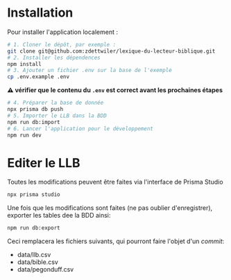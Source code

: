 # Installation

Pour installer l'application localement :

```bash
# 1. Cloner le dépôt, par exemple :
git clone git@github.com:zdettwiler/lexique-du-lecteur-biblique.git
# 2. Installer les dépendences
npm install
# 3. Ajouter un fichier .env sur la base de l'exemple
cp .env.example .env
```

**⚠️ vérifier que le contenu du `.env` est correct avant les prochaines étapes**

```bash
# 4. Préparer la base de donnée
npx prisma db push
# 5. Importer le LLB dans la BDD
npm run db:import
# 6. Lancer l'application pour le développement
npm run dev
```

# Editer le LLB

Toutes les modifications peuvent être faites via l'interface de Prisma Studio

```bash
npx prisma studio
```

Une fois que les modifications sont faites (ne pas oublier d'enregistrer), exporter les tables dee la BDD ainsi:

```bash
npm run db:export
```

Ceci remplacera les fichiers suivants, qui pourront faire l'objet d'un _commit_:

- data/llb.csv
- data/bible.csv
- data/pegonduff.csv
